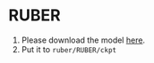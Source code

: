 # RUBER

1. Please download the model [here](https://drive.google.com/drive/folders/1JX6CGLzN2Ndox0jmUgyxDA5Q7jSwKEtX?usp=sharing).
2. Put it to `ruber/RUBER/ckpt`